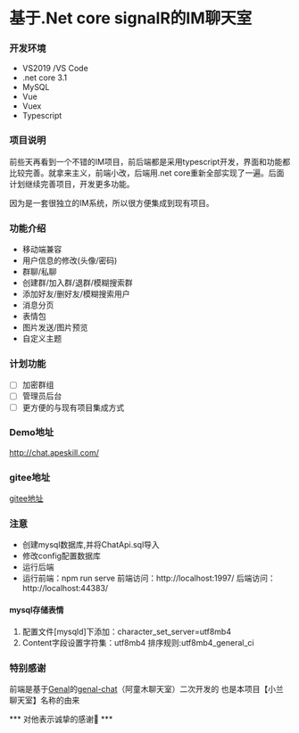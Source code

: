 ﻿# 基于.Net core signalR的IM聊天室

### 开发环境
- VS2019 /VS Code
- .net core 3.1
- MySQL
- Vue 
- Vuex 
- Typescript
### 项目说明
前些天再看到一个不错的IM项目，前后端都是采用typescript开发，界面和功能都比较完善。就拿来主义，前端小改，后端用.net core重新全部实现了一遍。后面计划继续完善项目，开发更多功能。

因为是一套很独立的IM系统，所以很方便集成到现有项目。

### 功能介绍
- 移动端兼容
- 用户信息的修改(头像/密码)
- 群聊/私聊
- 创建群/加入群/退群/模糊搜索群
- 添加好友/删好友/模糊搜索用户
- 消息分页
- 表情包
- 图片发送/图片预览
- 自定义主题
### 计划功能
* [ ] 加密群组
* [ ] 管理员后台
* [ ] 更方便的与现有项目集成方式

### Demo地址
http://chat.apeskill.com/

### gitee地址
[gitee地址](https://gitee.com/chenpengsir/ChatApi.git)

### 注意
- 创建mysql数据库,并将ChatApi.sql导入
- 修改config配置数据库
- 运行后端
- 运行前端：npm run serve
前端访问：http://localhost:1997/ 后端访问：http://localhost:44383/
#### mysql存储表情
1) 配置文件[mysqld]下添加：character_set_server=utf8mb4
2) Content字段设置字符集：utf8mb4 排序规则:utf8mb4_general_ci
### 特别感谢
前端是基于[Genal](https://github.com/genaller)的[genal-chat](https://github.com/genaller/genal-chat)（阿童木聊天室）二次开发的 也是本项目【小兰聊天室】名称的由来

*** 对他表示诚挚的感谢🙏 ***